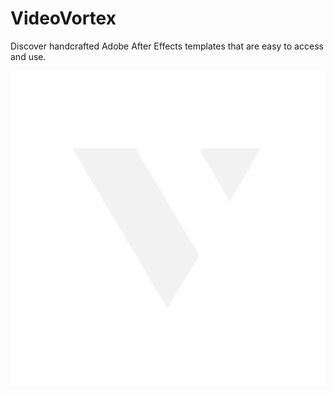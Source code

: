 # VideoVortex

Discover handcrafted Adobe After Effects templates that are easy to access and use.

![Welcome_1.png](Welcome_1.png)